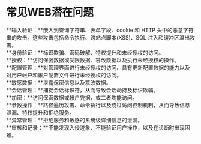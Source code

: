 # 常见WEB潜在问题

**输入验证：**嵌入到查询字符串、表单字段、cookie 和 HTTP 头中的恶意字符串的攻击。这些攻击包括命令执行、跨站点脚本(XSS)、SQL 注入和缓冲区溢出攻击。  
**身份验证：**标识欺骗、密码破解、特权提升和未经授权的访问。  
**授权：**访问保密数据或受限数据、篡改数据以及执行未经授权的操作。  
**配置管理：**对管理界面进行未经授权的访问、具有更新配置数据的能力以及对用户帐户和帐户配置文件进行未经授权的访问。  
**敏感数据：**泄露保密信息以及篡改数据。  
**会话管理：**捕捉会话标识符，从而导致会话劫持及标识欺骗。  
**加密：**访问保密数据或帐户凭据，或二者均能访问。  
**参数操作：**路径遍历攻击、命令执行以及绕过访问控制机制，从而导致信息泄漏、特权提升和拒绝服务。  
**异常管理：**拒绝服务和敏感的系统级详细信息的泄漏。  
**审核和记录：**不能发现入侵迹象、不能验证用户操作，以及在诊断时出现困难。
